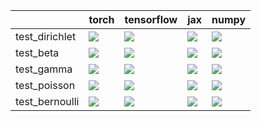 |                | torch                                                                                                                                                                              | tensorflow                                                                                                                                                                         | jax                                                                                                                                                                                | numpy                                                                                                                                                                              |
|:---------------|:-----------------------------------------------------------------------------------------------------------------------------------------------------------------------------------|:-----------------------------------------------------------------------------------------------------------------------------------------------------------------------------------|:-----------------------------------------------------------------------------------------------------------------------------------------------------------------------------------|:-----------------------------------------------------------------------------------------------------------------------------------------------------------------------------------|
| test_dirichlet | <a href="null" rel="noopener noreferrer" target="_blank"><img src=https://img.shields.io/badge/-failure-red></a>                                                                   | <a href="https://github.com/unifyai/ivy/actions/runs/4495082005/jobs/7908327588" rel="noopener noreferrer" target="_blank"><img src=https://img.shields.io/badge/-failure-red></a> | <a href="https://github.com/unifyai/ivy/actions/runs/4495082005/jobs/7908327588" rel="noopener noreferrer" target="_blank"><img src=https://img.shields.io/badge/-failure-red></a> | <a href="https://github.com/unifyai/ivy/actions/runs/4495082005/jobs/7908327588" rel="noopener noreferrer" target="_blank"><img src=https://img.shields.io/badge/-failure-red></a> |
| test_beta      | <a href="https://github.com/unifyai/ivy/actions/runs/4495082005/jobs/7908327588" rel="noopener noreferrer" target="_blank"><img src=https://img.shields.io/badge/-failure-red></a> | <a href="https://github.com/unifyai/ivy/actions/runs/4495082005/jobs/7908327588" rel="noopener noreferrer" target="_blank"><img src=https://img.shields.io/badge/-failure-red></a> | <a href="https://github.com/unifyai/ivy/actions/runs/4495082005/jobs/7908327588" rel="noopener noreferrer" target="_blank"><img src=https://img.shields.io/badge/-failure-red></a> | <a href="https://github.com/unifyai/ivy/actions/runs/4495082005/jobs/7908327588" rel="noopener noreferrer" target="_blank"><img src=https://img.shields.io/badge/-failure-red></a> |
| test_gamma     | <a href="https://github.com/unifyai/ivy/actions/runs/4495082005/jobs/7908327588" rel="noopener noreferrer" target="_blank"><img src=https://img.shields.io/badge/-failure-red></a> | <a href="https://github.com/unifyai/ivy/actions/runs/4495082005/jobs/7908327588" rel="noopener noreferrer" target="_blank"><img src=https://img.shields.io/badge/-failure-red></a> | <a href="https://github.com/unifyai/ivy/actions/runs/4495082005/jobs/7908327588" rel="noopener noreferrer" target="_blank"><img src=https://img.shields.io/badge/-failure-red></a> | <a href="https://github.com/unifyai/ivy/actions/runs/4495082005/jobs/7908327588" rel="noopener noreferrer" target="_blank"><img src=https://img.shields.io/badge/-failure-red></a> |
| test_poisson   | <a href="https://github.com/unifyai/ivy/actions/runs/4495082005/jobs/7908327588" rel="noopener noreferrer" target="_blank"><img src=https://img.shields.io/badge/-failure-red></a> | <a href="https://github.com/unifyai/ivy/actions/runs/4495082005/jobs/7908327588" rel="noopener noreferrer" target="_blank"><img src=https://img.shields.io/badge/-failure-red></a> | <a href="https://github.com/unifyai/ivy/actions/runs/4495082005/jobs/7908327588" rel="noopener noreferrer" target="_blank"><img src=https://img.shields.io/badge/-failure-red></a> | <a href="https://github.com/unifyai/ivy/actions/runs/4495082005/jobs/7908327588" rel="noopener noreferrer" target="_blank"><img src=https://img.shields.io/badge/-failure-red></a> |
| test_bernoulli | <a href="https://github.com/unifyai/ivy/actions/runs/4495082005/jobs/7908327588" rel="noopener noreferrer" target="_blank"><img src=https://img.shields.io/badge/-failure-red></a> | <a href="https://github.com/unifyai/ivy/actions/runs/4519909128/jobs/7960678563" rel="noopener noreferrer" target="_blank"><img src=https://img.shields.io/badge/-failure-red></a> | <a href="https://github.com/unifyai/ivy/actions/runs/4495082005/jobs/7908327588" rel="noopener noreferrer" target="_blank"><img src=https://img.shields.io/badge/-failure-red></a> | <a href="https://github.com/unifyai/ivy/actions/runs/4519909128/jobs/7960678985" rel="noopener noreferrer" target="_blank"><img src=https://img.shields.io/badge/-failure-red></a> |